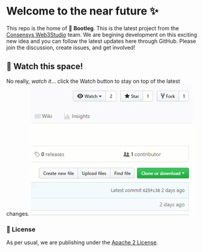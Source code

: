 # Welcome to the near future :sparkles:
This repo is the home of :boot: **Bootleg**. This is the latest project from the [Consensys Web3Studio](https://consensys.net/) team. We are begining development on this exciting new idea and you can follow the latest updates here through GitHub. Please join the discussion, create issues, and get involved!

## :eyes: Watch this space!
No really, *watch it*... click the Watch button to stay on top of the latest changes. ![Clicking the Watch button](add-as-github-watcher.gif)


### :scroll: License
As per usual, we are publishing under the [Apache 2 License](LICENSE).